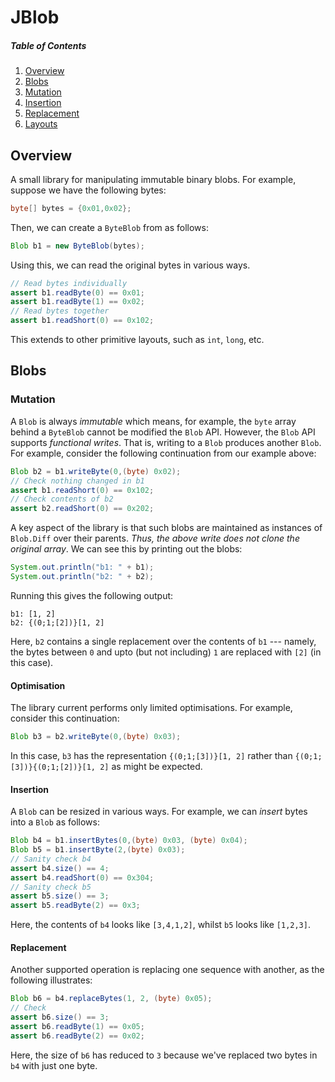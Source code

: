 # JBlob

##### Table of Contents

1. [Overview](#overview)
1. [Blobs](#blobs)
  1. [Mutation](#mutation)
  1. [Insertion](#insertion)
  1. [Replacement](#replacement)
1. [Layouts](#layouts)


<a name="overview"/>

## Overview

A small library for manipulating immutable binary blobs.  For example,
suppose we have the following bytes:

```Java
byte[] bytes = {0x01,0x02};
```

Then, we can create a `ByteBlob` from as follows:

```Java
Blob b1 = new ByteBlob(bytes);
```

Using this, we can read the original bytes in various ways.

```Java
// Read bytes individually
assert b1.readByte(0) == 0x01;
assert b1.readByte(1) == 0x02;
// Read bytes together
assert b1.readShort(0) == 0x102;
```

This extends to other primitive layouts, such as `int`, `long`, etc.

<a name="blobs"/>

## Blobs

### Mutation

A `Blob` is always _immutable_ which means, for example, the `byte`
array behind a `ByteBlob` cannot be modified the `Blob` API.  However,
the `Blob` API supports _functional writes_.  That is, writing to a
`Blob` produces another `Blob`.  For example, consider the following
continuation from our example above:

```Java
Blob b2 = b1.writeByte(0,(byte) 0x02);
// Check nothing changed in b1
assert b1.readShort(0) == 0x102;
// Check contents of b2
assert b2.readShort(0) == 0x202;
```

A key aspect of the library is that such blobs are maintained as
instances of `Blob.Diff` over their parents.  _Thus, the above write
does not clone the original array_.  We can see this by printing out
the blobs:

```Java
System.out.println("b1: " + b1);
System.out.println("b2: " + b2);
```

Running this gives the following output:

```
b1: [1, 2]
b2: {(0;1;[2])}[1, 2]
```

Here, `b2` contains a single replacement over the contents of `b1` ---
namely, the bytes between `0` and upto (but not including) `1` are
replaced with `[2]` (in this case).

#### Optimisation

The library current performs only limited optimisations.  For example,
consider this continuation:

```Java
Blob b3 = b2.writeByte(0,(byte) 0x03);
```

In this case, `b3` has the representation `{(0;1;[3])}[1, 2]` rather
than `{(0;1;[3])}{(0;1;[2])}[1, 2]` as might be expected.

#### Insertion

A `Blob` can be resized in various ways.  For example, we can _insert_
bytes into a `Blob` as follows:

```Java
Blob b4 = b1.insertBytes(0,(byte) 0x03, (byte) 0x04);
Blob b5 = b1.insertByte(2,(byte) 0x03);
// Sanity check b4
assert b4.size() == 4;
assert b4.readShort(0) == 0x304;
// Sanity check b5
assert b5.size() == 3;
assert b5.readByte(2) == 0x3;
```

Here, the contents of `b4` looks like `[3,4,1,2]`, whilst `b5` looks
like `[1,2,3]`.  

#### Replacement

Another supported operation is replacing one sequence with another, as
the following illustrates:

```Java
Blob b6 = b4.replaceBytes(1, 2, (byte) 0x05);
// Check
assert b6.size() == 3;
assert b6.readByte(1) == 0x05;
assert b6.readByte(2) == 0x02;
```

Here, the size of `b6` has reduced to `3` because we've replaced two
bytes in `b4` with just one byte.

